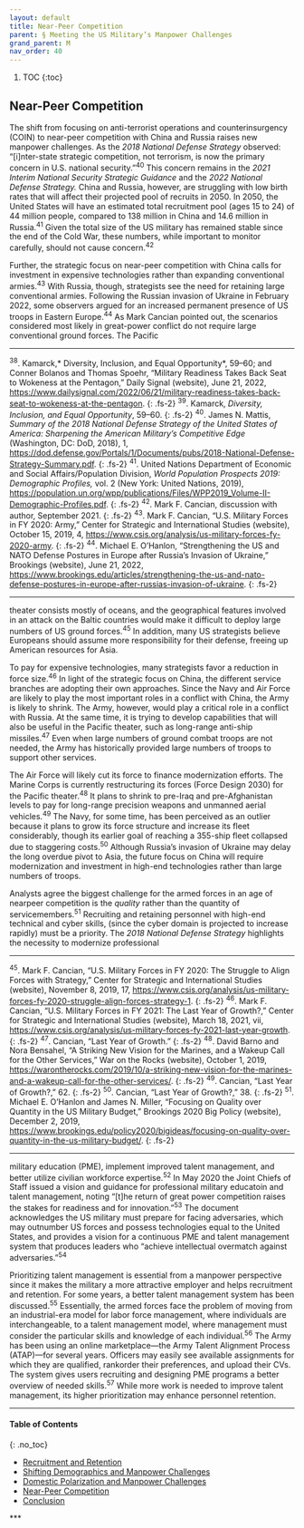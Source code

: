 ```yaml
---
layout: default
title: Near-Peer Competition 
parent: § Meeting the US Military’s Manpower Challenges   
grand_parent: M
nav_order: 40 
---
```

<style>
.dont-break-out {
  /* These are technically the same, but use both */
  overflow-wrap: break-word;
  word-wrap: break-word;

     -ms-word-break: break-all;
  /* This is the dangerous one in WebKit, as it breaks things wherever */
  word-break: break-all;
  /* Instead use this non-standard one: */
  word-break: break-word;
}

.youtube-container {
    position: relative;
    width: 100%;
    height: 0;
    padding-bottom: 56.25%;
}
.youtube-video {
    position: absolute;
    top: 0;
    left: 0;
    width: 100%;
    height: 100%;
}

</style>

<div class="dont-break-out" markdown="1">

1. TOC
{:toc}

## Near-Peer Competition
The shift from focusing on anti-terrorist operations and counterinsurgency (COIN) to near-peer competition with China and Russia raises new manpower challenges. As the *2018 National Defense Strategy* observed: “[i]nter-state strategic competition, not terrorism, is now the primary concern in U.S. national security.”<sup>40</sup> This concern remains in the *2021 Interim National Security Strategic Guidance* and the *2022 National Defense Strategy.* China and Russia, however, are struggling with low birth rates that will affect their projected pool of recruits in 2050. In 2050, the United States will have an estimated total recruitment pool (ages 15 to 24) of 44 million people, compared to 138 million in China and 14.6 million in Russia.<sup>41</sup> Given the total size of the US military has remained stable since the end of the Cold War, these numbers, while important to monitor carefully, should not cause concern.<sup>42</sup>

Further, the strategic focus on near-peer competition with China calls for investment in expensive technologies rather than expanding conventional armies.<sup>43</sup> With Russia, though, strategists see the need for retaining large conventional armies. Following the Russian invasion of Ukraine in February 2022, some observers argued for an increased permanent presence of US troops in Eastern Europe.<sup>44</sup> As Mark Cancian pointed out, the scenarios considered most likely in great-power conflict do not require large conventional ground forces. The Pacific

***
<sup>38</sup>. Kamarck,* Diversity, Inclusion, and Equal Opportunity*, 59–60; and Conner Bolanos and Thomas Spoehr, “Military Readiness Takes Back Seat to Wokeness at the Pentagon,” Daily Signal (website), June 21, 2022, https://www.dailysignal.com/2022/06/21/military-readiness-takes-back-seat-to-wokeness-at-the-pentagon. 
{: .fs-2}
<sup>39</sup>. Kamarck, *Diversity, Inclusion, and Equal Opportunity*, 59–60. 
{: .fs-2}
<sup>40</sup>. James N. Mattis, *Summary of the 2018 National Defense Strategy of the United States of America: Sharpening the American Military’s Competitive Edge* (Washington, DC: DoD, 2018), 1, https://dod.defense.gov/Portals/1/Documents/pubs/2018-National-Defense-Strategy-Summary.pdf. 
{: .fs-2}
<sup>41</sup>. United Nations Department of Economic and Social Affairs/Population Division, *World Population Prospects 2019: Demographic Profiles,* vol. 2 (New York: United Nations, 2019), https://population.un.org/wpp/publications/Files/WPP2019_Volume-II-Demographic-Profiles.pdf. 
{: .fs-2}
<sup>42</sup>. Mark F. Cancian, discussion with author, September 2021. 
{: .fs-2}
<sup>43</sup>. Mark F. Cancian, “U.S. Military Forces in FY 2020: Army,” Center for Strategic and International Studies (website), October 15, 2019, 4, https://www.csis.org/analysis/us-military-forces-fy-2020-army.
{: .fs-2}
<sup>44</sup>. Michael E. O’Hanlon, “Strengthening the US and NATO Defense Postures in Europe after Russia’s Invasion of Ukraine,” Brookings (website), June 21, 2022, https://www.brookings.edu/articles/strengthening-the-us-and-nato-defense-postures-in-europe-after-russias-invasion-of-ukraine.
{: .fs-2}
***

theater consists mostly of oceans, and the geographical features involved in an attack on the Baltic countries would make it difficult to deploy large numbers of US ground forces.<sup>45</sup> In addition, many US strategists believe Europeans should assume more responsibility for their defense, freeing up American resources for Asia.

To pay for expensive technologies, many strategists favor a reduction in force size.<sup>46</sup> In light of the strategic focus on China, the different service branches are adopting their own approaches. Since the Navy and Air Force are likely to play the most important roles in a conflict with China, the Army is likely to shrink. The Army, however, would play a critical role in a conflict with Russia. At the same time, it is trying to develop capabilities that will also be useful in the Pacific theater, such as long-range anti-ship missiles.<sup>47</sup> Even when large numbers of ground combat troops are not needed, the Army has historically provided large numbers of troops to support other services.

The Air Force will likely cut its force to finance modernization efforts. The Marine Corps is currently restructuring its forces (Force Design 2030) for the Pacific theater.<sup>48</sup> It plans to shrink to pre-Iraq and pre-Afghanistan levels to pay for long-range precision weapons and unmanned aerial vehicles.<sup>49</sup> The Navy, for some time, has been perceived as an outlier because it plans to grow its force structure and increase its fleet considerably, though its earlier goal of reaching a 355-ship fleet collapsed due to staggering costs.<sup>50</sup> Although Russia’s invasion of Ukraine may delay the long overdue pivot to Asia, the future focus on China will require modernization and investment in high-end technologies rather than large numbers of troops.

Analysts agree the biggest challenge for the armed forces in an age of nearpeer competition is the *quality* rather than the quantity of servicemembers.<sup>51</sup> Recruiting and retaining personnel with high-end technical and cyber skills, (since the cyber domain is projected to increase rapidly) must be a priority. The *2018 National Defense Strategy* highlights the necessity to modernize professional

***
<sup>45</sup>. Mark F. Cancian, “U.S. Military Forces in FY 2020: The Struggle to Align Forces with Strategy,” Center for Strategic and International Studies (website), November 8, 2019, 17, https://www.csis.org/analysis/us-military-forces-fy-2020-struggle-align-forces-strategy-1. 
{: .fs-2}
<sup>46</sup>. Mark F. Cancian, “U.S. Military Forces in FY 2021: The Last Year of Growth?,” Center for Strategic and International Studies (website), March 18, 2021, vii, https://www.csis.org/analysis/us-military-forces-fy-2021-last-year-growth. 
{: .fs-2}
<sup>47</sup>. Cancian, “Last Year of Growth.”
{: .fs-2}
<sup>48</sup>. David Barno and Nora Bensahel, “A Striking New Vision for the Marines, and a Wakeup Call for the Other Services,” War on the Rocks (website), October 1, 2019, https://warontherocks.com/2019/10/a-striking-new-vision-for-the-marines-and-a-wakeup-call-for-the-other-services/. 
{: .fs-2}
<sup>49</sup>. Cancian, “Last Year of Growth?,” 62. 
{: .fs-2}
<sup>50</sup>. Cancian, “Last Year of Growth?,” 38. 
{: .fs-2}
<sup>51</sup>. Michael E. O’Hanlon and James N. Miller, “Focusing on Quality over Quantity in the US Military Budget,” Brookings 2020 Big Policy (website), December 2, 2019, https://www.brookings.edu/policy2020/bigideas/focusing-on-quality-over-quantity-in-the-us-military-budget/.
{: .fs-2}
***


military education (PME), implement improved talent management, and better utilize civilian workforce expertise.<sup>52</sup> In May 2020 the Joint Chiefs of Staff issued a vision and guidance for professional military educatoin and talent management, noting “[t]he return of great power competition raises the stakes for readiness and for innovation.”<sup>53</sup> The document acknowledges the US military must prepare for facing adversaries, which may outnumber US forces and possess technologies equal to the United States, and provides a vision for a continuous PME and talent management system that produces leaders who “achieve intellectual overmatch against adversaries.”<sup>54</sup>

Prioritizing talent management is essential from a manpower perspective since it makes the military a more attractive employer and helps recruitment and retention. For some years, a better talent management system has been discussed.<sup>55</sup> Essentially, the armed forces face the problem of moving from an industrial-era model for labor force management, where individuals are interchangeable, to a talent management model, where management must consider the particular skills and knowledge of each individual.<sup>56</sup> The Army has been using an online marketplace—the Army Talent Alignment Process (ATAP)—for several years. Officers may easily see available assignments for which they are qualified, rankorder their preferences, and upload their CVs. The system gives users recruiting and designing PME programs a better overview of needed skills.<sup>57</sup> While more work is needed to improve talent management, its higher prioritization may enhance personnel retention.

***

#### Table of Contents
{: .no_toc}

<ul><li> <a href="/docs/M/Meeting the US Military’s Manpower Challenges-1/">
Recruitment and Retention</a></li><li> <a href="/docs/M/Meeting the US Military’s Manpower Challenges-2/">
Shifting Demographics and Manpower Challenges</a></li><li> <a href="/docs/M/Meeting the US Military’s Manpower Challenges-3/">
Domestic Polarization and Manpower Challenges</a></li><li> <a href="/docs/M/Meeting the US Military’s Manpower Challenges-4/">
Near-Peer Competition</a></li><li> <a href="/docs/M/Meeting the US Military’s Manpower Challenges-5/">
Conclusion</a></li></ul>
***

</div>
